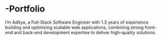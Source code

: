 # -Portfolio
I’m Aditya, a Full-Stack Software Engineer with 1.3 years of experience building and optimizing scalable web applications, combining strong front-end and back-end development expertise to deliver high-quality solutions.
